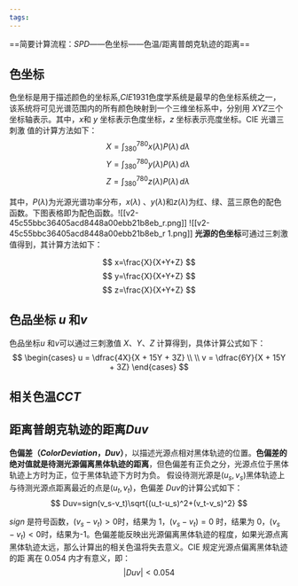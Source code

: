 ```yaml
---
tags:
---
```

==简要计算流程：$SPD$——色坐标——色温/距离普朗克轨迹的距离==

## 色坐标
  色坐标是用于描述颜色的坐标系,$CIE1931$色度学系统是最早的色坐标系统之一， 该系统将可见光谱范围内的所有颜色映射到一个三维坐标系中，分别用 $XYZ$三个坐标轴表示。其中，$x$和 $y$ 坐标表示色度坐标，$z$ 坐标表示亮度坐标。CIE 光谱三刺激 值的计算方法如下：
$$
 X = \int_{380}^{780} x(\lambda) P(\lambda) \, d\lambda \
$$
$$
 Y = \int_{380}^{780} y(\lambda) P(\lambda) \, d\lambda \
$$
$$
 Z = \int_{380}^{780} z(\lambda) P(\lambda) \, d\lambda \
$$

其中，$P(\lambda)$为光源光谱功率分布，$x(\lambda)$ 、$y(\lambda)$和$z(\lambda)$为红、绿、蓝三原色的配色函数。下图表格即为配色函数。![[v2-45c55bbc36405acd8448a00ebb21b8eb_r.png]]
![[v2-45c55bbc36405acd8448a00ebb21b8eb_r 1.png]]
**光源的色坐标**可通过三刺激值得到，其计算方法如下：

$$
x=\frac{X}{X+Y+Z}
$$
$$
y=\frac{X}{X+Y+Z}
$$
$$
z=\frac{X}{X+Y+Z}
$$


## 色品坐标 $u$ 和$v$
色品坐标$u$ 和$v$可以通过三刺激值 $X、Y、Z$ 计算得到，具体计算公式如下：
$$
\begin{cases} 
u = \dfrac{4X}{X + 15Y + 3Z} \\ 
\\ 
v = \dfrac{6Y}{X + 15Y + 3Z} 
\end{cases}
$$
## 相关色温$CCT$


## 距离普朗克轨迹的距离$Duv$
**色偏差$（Color Deviation，Duv）$**，以描述光源点相对黑体轨迹的位置。**色偏差的绝对值就是待测光源偏离黑体轨迹的距离**，但色偏差有正负之分，光源点位于黑体轨迹上方时为正，位于黑体轨迹下方时为负。
假设待测光源是$(u_s,v_s)$黑体轨迹上与待测光源点距离最近的点是$(u_t,v_t)$，色偏差 $Duv$的计算公式如下：
$$
Duv=sign(v_s-v_t)\sqrt{(u_t-u_s)^2+(v_t-v_s)^2}
$$

$sign$ 是符号函数，$(v_s-v_t)>0$时，结果为 1，$(v_s-v_t)=0$ 时，结果为 0，$(v_s-v_t)<0$时，结果为-1。色偏差能反映出光源偏离黑体轨迹的程度，如果光源点离黑体轨迹太远，那么计算出的相关色温将失去意义。CIE 规定光源点偏离黑体轨迹的距 离在 0.054 内才有意义，即：
$$
|Duv|<0.054
$$